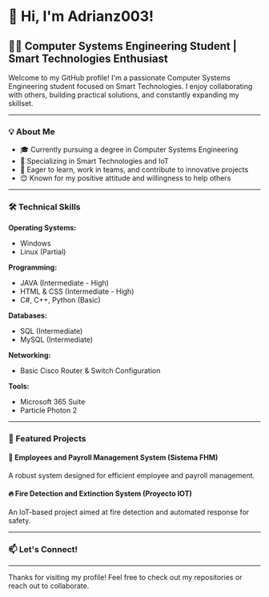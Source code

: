 # 👋 Hi, I'm Adrianz003!

## 👨‍💻 Computer Systems Engineering Student | Smart Technologies Enthusiast

Welcome to my GitHub profile! I'm a passionate Computer Systems Engineering student focused on Smart Technologies. I enjoy collaborating with others, building practical solutions, and constantly expanding my skillset.

---

### 💡 About Me

- 🎓 Currently pursuing a degree in Computer Systems Engineering
- 🔬 Specializing in Smart Technologies and IoT
- 🤝 Eager to learn, work in teams, and contribute to innovative projects
- 😊 Known for my positive attitude and willingness to help others

---

### 🛠️ Technical Skills

**Operating Systems:**  
- Windows  
- Linux (Partial)

**Programming:**  
- JAVA (Intermediate - High)  
- HTML & CSS (Intermediate - High)  
- C#, C++, Python (Basic)

**Databases:**  
- SQL (Intermediate)  
- MySQL (Intermediate)

**Networking:**  
- Basic Cisco Router & Switch Configuration

**Tools:**  
- Microsoft 365 Suite  
- Particle Photon 2

---

### 🚀 Featured Projects

#### 📁 Employees and Payroll Management System (Sistema FHM)
A robust system designed for efficient employee and payroll management.

#### 🔥 Fire Detection and Extinction System (Proyecto IOT)
An IoT-based project aimed at fire detection and automated response for safety.

---

### 📫 Let's Connect!

<!-- Add your social links here if you'd like, for example: -->
<!-- - [LinkedIn](https://www.linkedin.com/in/yourprofile) -->
<!-- - [Twitter](https://twitter.com/yourhandle) -->
<!-- - [Personal Website](https://yourwebsite.com) -->

---

Thanks for visiting my profile! Feel free to check out my repositories or reach out to collaborate.
